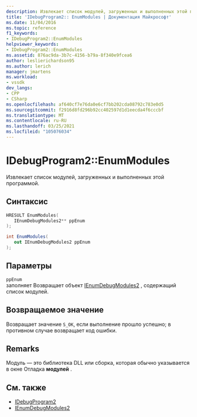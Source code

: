 ```yaml
---
description: Извлекает список модулей, загруженных и выполненных этой программой.
title: 'IDebugProgram2:: EnumModules | Документация Майкрософт'
ms.date: 11/04/2016
ms.topic: reference
f1_keywords:
- IDebugProgram2::EnumModules
helpviewer_keywords:
- IDebugProgram2::EnumModules
ms.assetid: 876ac9da-3b7c-4156-b79a-8f340e9fcea6
author: leslierichardson95
ms.author: lerich
manager: jmartens
ms.workload:
- vssdk
dev_langs:
- CPP
- CSharp
ms.openlocfilehash: af640cf7e76da0e6cf7bb202cda08792c783e0d5
ms.sourcegitcommit: f2916d8fd296b92cc402597d1d1eecda4f6cccbf
ms.translationtype: MT
ms.contentlocale: ru-RU
ms.lasthandoff: 03/25/2021
ms.locfileid: "105076034"
---
```

# <a name="idebugprogram2enummodules"></a>IDebugProgram2::EnumModules
Извлекает список модулей, загруженных и выполненных этой программой.

## <a name="syntax"></a>Синтаксис

```cpp
HRESULT EnumModules( 
   IEnumDebugModules2** ppEnum
);
```

```csharp
int EnumModules( 
   out IEnumDebugModules2 ppEnum
);
```

## <a name="parameters"></a>Параметры
`ppEnum`\
заполняет Возвращает объект [IEnumDebugModules2](../../../extensibility/debugger/reference/ienumdebugmodules2.md) , содержащий список модулей.

## <a name="return-value"></a>Возвращаемое значение
 Возвращает значение `S_OK`, если выполнение прошло успешно; в противном случае возвращает код ошибки.

## <a name="remarks"></a>Remarks
 Модуль — это библиотека DLL или сборка, которая обычно указывается в окне Отладка **модулей** .

## <a name="see-also"></a>См. также
- [IDebugProgram2](../../../extensibility/debugger/reference/idebugprogram2.md)
- [IEnumDebugModules2](../../../extensibility/debugger/reference/ienumdebugmodules2.md)
